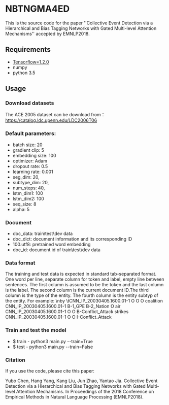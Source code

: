 # NBTNGMA4ED
This is the source code for the paper ''Collective Event Detection via a Hierarchical and Bias Tagging Networks with Gated Multi-level Attention Mechanisms'' accepted by EMNLP2018.

## Requirements
- [Tensorflow=1.2.0](https://github.com/tensorflow/tensorflow)
- numpy
- python 3.5

## Usage
### Download datasets
The ACE 2005 dataset can be download from：https://catalog.ldc.upenn.edu/LDC2006T06
 
### Default parameters:
- batch size: 20
- gradient clip: 5
- embedding size: 100
- optimizer: Adam
- dropout rate: 0.5
- learning rate: 0.001
- seg_dim:     20,
- subtype_dim: 20,
- num_steps:   40,
- lstm_dim1:    100
- lstm_dim2:    100
- seq_size:    8
- alpha:       5

### Document 
- doc_data: train\test\dev data
- doc_dict: document information and its corresponding ID
- 100.utf8: pretrained word embedding
- doc_id:   document id of train\test\dev data 

### Data format
The training and test data is expected in standard tab-separated format. One word per line, separate column for token and label, empty line between sentences.
The first column is assumed to be the token and the last column is the label. The second column is the current document ID.The third column is the type of the entity. The fourth column is the entity subtyp of the entity. For example:
\nby        \tCNN_IP_20030405.1600.01-1 O       O          O
 coalition CNN_IP_20030405.1600.01-1 B-1_GPE B-2_Nation O
 air       CNN_IP_20030405.1600.01-1 O       O          B-Conflict_Attack
 strikes   CNN_IP_20030405.1600.01-1 O       O          I-Conflict_Attack


### Train and test the model
- $ train - python3 main.py --train=True
- $ test - python3 main.py --train=False

### Citation
If you use the code, please cite this paper:

Yubo Chen, Hang Yang, Kang Liu, Jun Zhao, Yantao Jia. Collective Event Detection via a Hierarchical and Bias Tagging Networks with Gated Multi-level Attention Mechanisms. In Proceedings of the 2018 Conference on Empirical Methods in Natural Language Processing (EMNLP2018).


